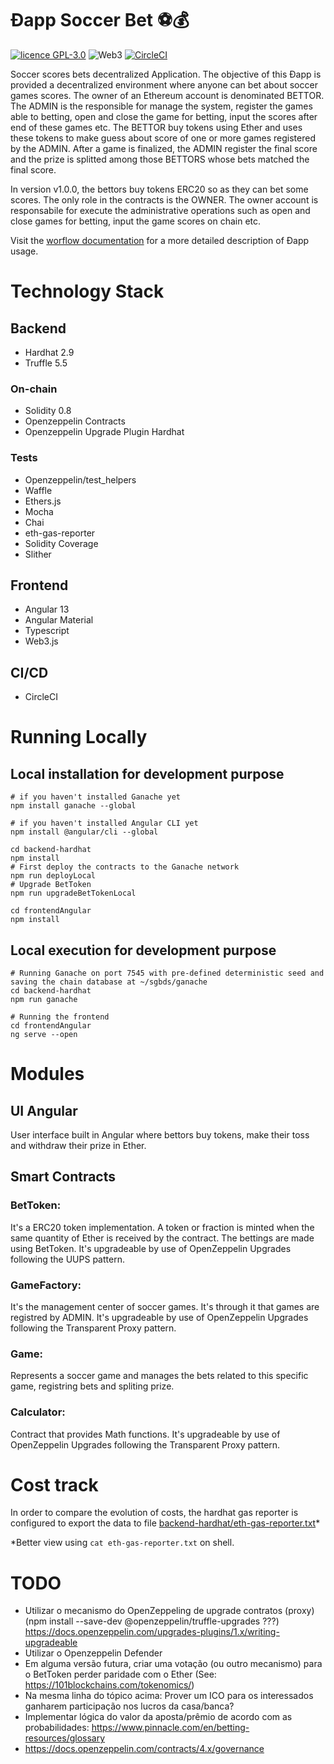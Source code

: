 Ðapp Soccer Bet ⚽💰
===

[![licence GPL-3.0](https://img.shields.io/github/license/fabianorodrigo/dappsoccerbet?style=flat-square&logo=creativecommons)](https://github.com/fabianorodrigo/dappsoccerbet/blob/master/LICENSE.md)
![Web3](https://img.shields.io/badge/web3-Decentralized%20Web-brightgreen?style=flat-square&logo=ethereum)
[![CircleCI](https://circleci.com/gh/fabianorodrigo/dAppSoccerbet/tree/main.svg?style=svg)](https://circleci.com/gh/fabianorodrigo/dAppSoccerbet/tree/main)

Soccer scores bets decentralized Application. The objective of this Ðapp is provided a decentralized environment where anyone can bet about soccer games scores. The owner of an Ethereum account is denominated BETTOR. The ADMIN is the responsible for manage the system, register the games able to betting, open and close the game for betting, input the scores after end of these games etc.
The BETTOR buy tokens using Ether and uses these tokens to make guess about score of one or more games registered by the ADMIN. After a game is finalized, the ADMIN register the final score and the prize is splitted among those BETTORS whose bets matched the final score.

<!--This dApp has X different versions/tags evolving from the simpler version with less features to an more elaborated and more complex one. Thus is a good example to learn about Decentralized Application Development incrementally.

The branch 'main' will always keep the latest stable version that is the greater version/tag. 

## v1.0.0-->
In version v1.0.0, the bettors buy tokens ERC20 so as they can bet some scores. The only role in the contracts is the OWNER. The owner account is responsabile for execute the administrative operations such as open and close games for betting, input the game scores on chain etc.

Visit the [worflow documentation](./docs/workflow/) for a more detailed description of Ðapp usage.
# Technology Stack

## Backend

- Hardhat 2.9
- Truffle 5.5
  
### On-chain
- Solidity 0.8
- Openzeppelin Contracts
- Openzeppelin Upgrade Plugin Hardhat

### Tests
- Openzeppelin/test_helpers
- Waffle 
- Ethers.js
- Mocha
- Chai
- eth-gas-reporter
- Solidity Coverage 
- Slither
## Frontend
- Angular 13
- Angular Material
- Typescript 
- Web3.js
## CI/CD
- CircleCI

# Running Locally

## Local installation for development purpose

```
# if you haven't installed Ganache yet
npm install ganache --global

# if you haven't installed Angular CLI yet
npm install @angular/cli --global

cd backend-hardhat
npm install
# First deploy the contracts to the Ganache network
npm run deployLocal
# Upgrade BetToken
npm run upgradeBetTokenLocal

cd frontendAngular
npm install
```

## Local execution for development purpose

```
# Running Ganache on port 7545 with pre-defined deterministic seed and saving the chain database at ~/sgbds/ganache
cd backend-hardhat
npm run ganache

# Running the frontend
cd frontendAngular
ng serve --open
```

# Modules
## UI Angular

User interface built in Angular where bettors buy tokens, make their toss and withdraw their prize in Ether.

## Smart Contracts

### BetToken: 
It's a ERC20 token implementation. A token or fraction is minted when the same quantity of Ether is received by the contract. The bettings are made using BetToken. It's upgradeable by use of OpenZeppelin Upgrades following the UUPS pattern. 

### GameFactory: 
It's the management center of soccer games. It's through it that games are registred by ADMIN. It's upgradeable by use of OpenZeppelin Upgrades following the Transparent Proxy pattern. 

### Game: 
Represents a soccer game and manages the bets related to this specific game, registring bets and spliting prize.

### Calculator:
Contract that provides Math functions. It's upgradeable by use of OpenZeppelin Upgrades following the Transparent Proxy pattern. 

# Cost track

In order to compare the evolution of costs, the hardhat gas reporter is configured to export the data to file [backend-hardhat/eth-gas-reporter.txt](https://github.com/fabianorodrigo/dAppSoccerbet/blob/develop/backend-hardhat/eth-gas-reporter.txt)*

*Better view using `cat eth-gas-reporter.txt` on shell.

# TODO

- Utilizar o mecanismo do OpenZeppeling de upgrade contratos (proxy) (npm install --save-dev @openzeppelin/truffle-upgrades
  ???) https://docs.openzeppelin.com/upgrades-plugins/1.x/writing-upgradeable
- Utilizar o Openzeppelin Defender
- Em alguma versão futura, criar uma votação (ou outro mecanismo) para o BetToken perder paridade com o Ether (See: https://101blockchains.com/tokenomics/)
- Na mesma linha do tópico acima: Prover um ICO para os interessados ganharem participação nos lucros da casa/banca?
- Implementar lógica do valor da aposta/prêmio de acordo com as probabilidades: https://www.pinnacle.com/en/betting-resources/glossary
- https://docs.openzeppelin.com/contracts/4.x/governance
